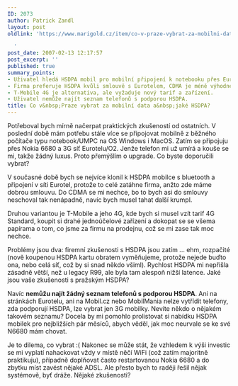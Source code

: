 ```yaml
---
ID: 2073
author: Patrick Zandl
layout: post
oldlink: 'https://www.marigold.cz/item/co-v-praze-vybrat-za-mobilni-data-a-jake-hsdpa

  '
post_date: 2007-02-13 12:17:57
post_excerpt: ''
published: true
summary_points:
- Uživatel hledá HSDPA mobil pro mobilní připojení k notebooku přes Eurotel/O2.
- Firma preferuje HSDPA kvůli smlouvě s Eurotelem, CDMA je méně výhodné.
- T-Mobile 4G je alternativa, ale vyžaduje nový tarif a zařízení.
- Uživatel nemůže najít seznam telefonů s podporou HSDPA.
title: Co v&nbsp;Praze vybrat za mobilní data a&nbsp;jaké HSDPA?
---
```


<texy>Potřeboval bych mírně načerpat praktických zkušeností od ostatních. V poslední době mám potřebu stále více se připojovat mobilně z běžného počítače typu notebook/UMPC na OS Windows i MacOS. Zatím se připojuju přes Nokia 6680 a 3G síť Eurotelu/O2. Jenže telefon mi už umírá a kouše se mi, takže žádný luxus. Proto přemýšlím o upgrade. Co byste doporučili vybrat?

V současné době bych se nejvíce klonil k HSDPA mobilce s bluetooth a připojení v síti Eurotel, protože to celé zatáhne firma, anžto zde máme dobrou smlouvu. Do CDMA se mi nechce, bo to bych asi do smlouvy neschoval tak nenápadně, navíc bych musel tahat další krumpl. 

Druhou variantou je T-Mobile a jeho 4G, kde bych si musel vzít tarif 4G Standard, koupit si drahé jednoúčelové zařízení a dokopat se se všema papírama o tom, co jsme za firmu na prodejnu, což se mi zase tak moc nechce. 

Problémy jsou dva: firemní zkušenosti s HSDPA jsou zatím ... ehm, rozpačité (nově koupenou HSDPA kartu obratem vyměňujeme, protože nejede buďto ona, nebo celá síť, což by si snad někdo všiml). Rychlost HSDPA mi nepřišla zásadně větší, než u legacy R99, ale byla tam alespoň nižší latence. Jaké jsou vaše zkušenosti s pražským HSDPA?

Navíc <strong>nemůžu najít žádný seznam telefonů s podporou HSDPA</strong>. Ani na stránkách Eurotelu, ani na Mobil.cz nebo MobilMania nelze vytřídit telefony, zda podporují HSDPA, lze vybrat jen 3G mobilky. Nevíte někdo o nějakém takovém seznamu? Docela by mi pomohlo prolistovat si nabídku HSDPA mobilek pro nejbližších pár měsíců, abych věděl, jak moc neurvale se ke své N6680 mám chovat. 

Je to dilema, co vybrat :( Nakonec se může stát, že vzhledem k výši investic se mi vyplatí nahackovat vždy v místě něčí WiFi (což zatím majoritně praktikuju), případně doplňovat často restartovanou Nokia 6680 a do zbytku míst zavést  nějaké ADSL. Ale přesto bych to raději řešil nějak systémově, byť dráže. Nějaké zkušenosti?